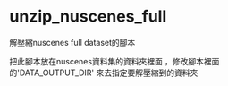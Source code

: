 # unzip_nuscenes_full
解壓縮nuscenes full dataset的腳本


把此腳本放在nuscenes資料集的資料夾裡面 ，修改腳本裡面的'DATA_OUTPUT_DIR' 來去指定要解壓縮到的資料夾
